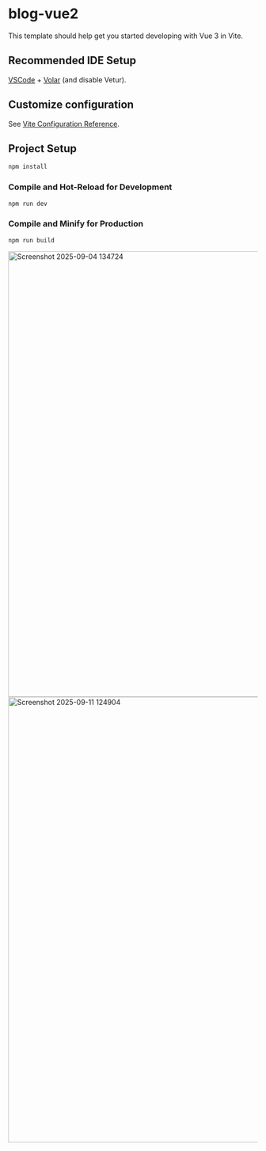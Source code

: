 # blog-vue2

This template should help get you started developing with Vue 3 in Vite.

## Recommended IDE Setup

[VSCode](https://code.visualstudio.com/) + [Volar](https://marketplace.visualstudio.com/items?itemName=Vue.volar) (and disable Vetur).

## Customize configuration

See [Vite Configuration Reference](https://vite.dev/config/).

## Project Setup

```sh
npm install
```

### Compile and Hot-Reload for Development

```sh
npm run dev
```

### Compile and Minify for Production

```sh
npm run build
```
<img width="1440" height="900" alt="Screenshot 2025-09-04 134724" src="https://github.com/user-attachments/assets/f5f2104d-ef59-4a56-b67e-d04ab3e821ef" />

<img width="1440" height="900" alt="Screenshot 2025-09-11 124904" src="https://github.com/user-attachments/assets/d5e63c71-ba13-449c-998f-e7da1959424b" />
